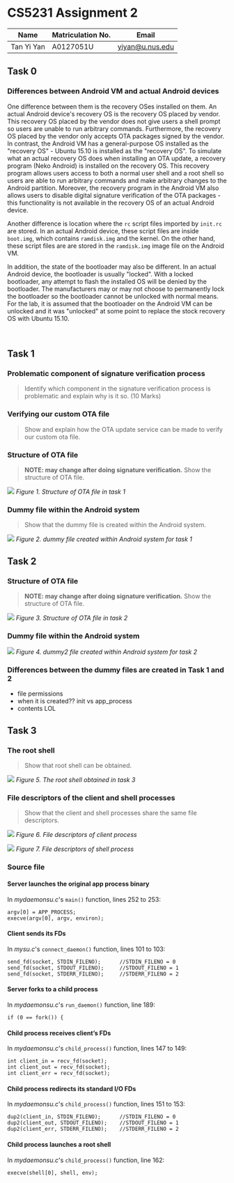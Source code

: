 # CS5231 Assignment 2

| Name        | Matriculation No.| Email  |
| ------------- |-------------| -----|
| Tan Yi Yan      | A0127051U | yiyan@u.nus.edu |

## Task 0
### Differences between Android VM and actual Android devices
One difference between them is the recovery OSes installed on them. An actual Android device's recovery OS is the recovery OS placed by vendor. This recovery OS placed by the vendor does not give users a shell prompt so users are unable to run arbitrary commands. Furthermore, the recovery OS placed by the vendor only accepts OTA packages signed by the vendor. In contrast, the Android VM has a general-purpose OS installed as the "recovery OS" - Ubuntu 15.10 is installed as the "recovery OS". To simulate what an actual recovery OS does when installing an OTA update, a recovery program (Neko Android) is installed on the recovery OS. This recovery program allows users access to both a normal user shell and a root shell so users are able to run arbitrary commands and make arbitrary changes to the Android partition. Moreover, the recovery program in the Android VM also allows users to disable digital signature verification of the OTA packages - this functionality is not available in the recovery OS of an actual Android device.

Another difference is location where the `rc` script files imported by `init.rc` are stored. In an actual Android device, these script files are inside `boot.img`, which contains `ramdisk.img` and the kernel. On the other hand, these
script files are are stored in the `ramdisk.img` image file on the Android VM.

In addition, the state of the bootloader may also be different. In an actual Android device, the bootloader is usually "locked". With a locked bootloader, any attempt to flash the installed OS will be denied by the bootloader. The manufacturers may or may not choose to permanently lock the bootloader so the bootloader cannot be unlocked with normal means. For the lab, it is assumed that the bootloader on the Android VM can be unlocked and it was "unlocked" at some point to replace the stock recovery OS with Ubuntu 15.10.

<br>

## Task 1

### Problematic component of signature verification process

> Identify which component in the signature verification process is problematic and explain why is it so. (10 Marks)

### Verifying our custom OTA file

> Show and explain how the OTA update service can be made to verify our custom ota file.

### Structure of OTA file

> **NOTE: may change after doing signature verification.** Show the structure of OTA file.

![](task1.3_ota_file_structure.png)
*Figure 1. Structure of OTA file in task 1*

### Dummy file within the Android system

> Show that the dummy file is created within the Android system.

![](task1.4_dummy_file.png)
*Figure 2. dummy file created within Android system for task 1*

## Task 2

### Structure of OTA file

> **NOTE: may change after doing signature verification.** Show the structure of OTA file.

![](task2.1_ota_file_structure.png)
*Figure 3. Structure of OTA file in task 2*

### Dummy file within the Android system

![](task2.2_dummy2_file.png)
*Figure 4. dummy2 file created within Android system for task 2*

### Differences between the dummy files are created in Task 1 and 2

- file permissions
- when it is created?? init vs app_process
- contents LOL

## Task 3

### The root shell

> Show that root shell can be obtained.

![](task3.1_root_shell.png)
*Figure 5. The root shell obtained in task 3*

### File descriptors of the client and shell processes

> Show that the client and shell processes share the same file descriptors.

![](task3.2_client_fd.png)
*Figure 6. File descriptors of client process*

![](task3.2_shell_fd.png)
*Figure 7. File descriptors of shell process*

### Source file

#### Server launches the original app process binary
In *mydaemonsu.c*'s `main()` function, lines 252 to 253:
```
argv[0] = APP_PROCESS;
execve(argv[0], argv, environ);
```

#### Client sends its FDs
In *mysu.c*'s `connect_daemon()` function, lines 101 to 103:
```
send_fd(socket, STDIN_FILENO);      //STDIN_FILENO = 0
send_fd(socket, STDOUT_FILENO);     //STDOUT_FILENO = 1
send_fd(socket, STDERR_FILENO);     //STDERR_FILENO = 2
```

#### Server forks to a child process
In *mydaemonsu.c*'s `run_daemon()` function, line 189:
```
if (0 == fork()) {
```

#### Child process receives client’s FDs
In *mydaemonsu.c*'s `child_process()` function, lines 147 to 149:
```
int client_in = recv_fd(socket);
int client_out = recv_fd(socket);
int client_err = recv_fd(socket);
```

#### Child process redirects its standard I/O FDs
In *mydaemonsu.c*'s `child_process()` function, lines 151 to 153:
```
dup2(client_in, STDIN_FILENO);      //STDIN_FILENO = 0
dup2(client_out, STDOUT_FILENO);    //STDOUT_FILENO = 1
dup2(client_err, STDERR_FILENO);    //STDERR_FILENO = 2
```

#### Child process launches a root shell
In *mydaemonsu.c*'s `child_process()` function, line 162:
```
execve(shell[0], shell, env);
```
